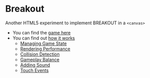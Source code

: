 Breakout
========

Another HTML5 experiment to implement BREAKOUT in a `<canvas>`

 * You can find the [game here](http://codeincomplete.com/posts/2011/6/11/javascript_breakout/demo.html)
 * You can find out [how it works](http://codeincomplete.com/posts/2011/6/11/javascript_breakout/index.html)
   * [Managing Game State](http://codeincomplete.com/posts/2011/6/12/game_state_in_breakout/)
   * [Rendering Performance](http://codeincomplete.com/posts/2011/6/12/rendering_breakout/)
   * [Collision Detection](http://codeincomplete.com/posts/2011/6/12/collision_detection_in_breakout/)
   * [Gameplay Balance](http://codeincomplete.com/posts/2011/6/13/gameplay_in_breakout/)
   * [Adding Sound](http://codeincomplete.com/posts/2011/6/16/adding_sound_to_breakout/)
   * [Touch Events](http://codeincomplete.com/posts/2011/6/24/adding_touch_to_breakout/)
